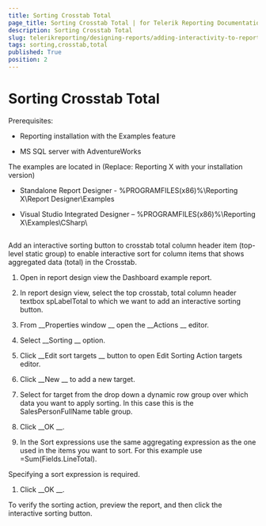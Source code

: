 ```yaml
---
title: Sorting Crosstab Total
page_title: Sorting Crosstab Total | for Telerik Reporting Documentation
description: Sorting Crosstab Total
slug: telerikreporting/designing-reports/adding-interactivity-to-reports/actions/sorting-action/sorting-crosstab-total
tags: sorting,crosstab,total
published: True
position: 2
---
```


# Sorting Crosstab Total



Prerequisites:
      


* Reporting installation with the Examples feature 
        			


* MS SQL server with AdventureWorks
        			


The examples are located in (Replace: Reporting X with your installation version)
      


* Standalone Report Designer - %PROGRAMFILES(x86)%\Reporting X\Report Designer\Examples
        			


* Visual Studio Integrated Designer – %PROGRAMFILES(x86)%\Reporting X\Examples\CSharp\
        			


## 

Add an interactive sorting button to crosstab total column header item (top-level static group) to enable interactive sort for column items that shows aggregated data (total) in the Crosstab.
        	


1. Open in report design view the Dashboard example report.
        		


1. In report design view, select the top crosstab, 
        		total column header textbox spLabelTotal to which we want to add an interactive sorting button.
        		


1. From 
__Properties window
__ open the 
__Actions
__ editor.
        		


1. Select 
__Sorting
__ option.
        		


1. Click 
__Edit sort targets
__ button to open Edit Sorting Action targets editor.
        		


1. Click 
__New
__ to add a new target.
        		


1. Select for target from the drop down a dynamic row group over which data you want to apply sorting. 
        		In this case this is the SalesPersonFullName table group.
        		


1. Click 
__OK
__.
        		


1. In the Sort expressions use the same aggregating expression as the one used in the items you want to sort. 
        		For this example use =Sum(Fields.LineTotal).
        		
Specifying a sort expression is required.


1. Click 
__OK
__.
        		


To verify the sorting action, preview the report, and then click the interactive sorting button. 
        	

